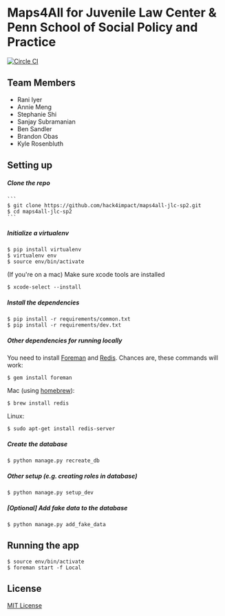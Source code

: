 # Maps4All for Juvenile Law Center &amp; Penn School of Social Policy and Practice
 [![Circle CI](https://circleci.com/gh/hack4impact/maps4all-jlc-sp2.svg?style=svg)](https://circleci.com/gh/hack4impact/maps4all-jlc-sp2) 

## Team Members
- Rani Iyer
- Annie Meng
- Stephanie Shi
- Sanjay Subramanian
- Ben Sandler
- Brandon Obas
- Kyle Rosenbluth

## Setting up

##### Clone the repo

    ```
    $ git clone https://github.com/hack4impact/maps4all-jlc-sp2.git
    $ cd maps4all-jlc-sp2
    ```

##### Initialize a virtualenv

```
$ pip install virtualenv
$ virtualenv env
$ source env/bin/activate
```
(If you're on a mac) Make sure xcode tools are installed
```
$ xcode-select --install
```

##### Install the dependencies

```
$ pip install -r requirements/common.txt
$ pip install -r requirements/dev.txt
```

##### Other dependencies for running locally

You need to install [Foreman](https://ddollar.github.io/foreman/) and [Redis](http://redis.io/). Chances are, these commands will work:

```
$ gem install foreman
```

Mac (using [homebrew](http://brew.sh/)):

```
$ brew install redis
```

Linux:

```
$ sudo apt-get install redis-server
```

##### Create the database

```
$ python manage.py recreate_db
```

##### Other setup (e.g. creating roles in database)

```
$ python manage.py setup_dev
```

##### [Optional] Add fake data to the database

```
$ python manage.py add_fake_data
```

## Running the app

```
$ source env/bin/activate
$ foreman start -f Local
```

## License
[MIT License](LICENSE.md)
